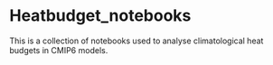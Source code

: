 # Heatbudget_notebooks
This is a collection of notebooks used to analyse climatological heat budgets in CMIP6 models. 
